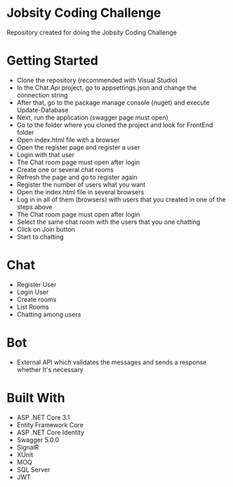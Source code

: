 # Jobsity Coding Challenge
Repository created for doing the Jobsity Coding Challenge

# Getting Started
* Clone the repository (recommended with Visual Studio)
* In the Chat.Api project, go to appsettings.json and change the connection string
* After that, go to the package manage console (nuget) and execute Update-Database
* Next, run the application (swagger page must open)
* Go to the folder where you cloned the project and look for FrontEnd folder
* Open index.html file with a browser
* Open the register page and register a user
* Login with that user
* The Chat room page must open after login
* Create one or several chat rooms
* Refresh the page and go to register again
* Register the number of users what you want
* Open the index.html file in several browsers
* Log in in all of them (browsers) with users that you created in one of  the steps above
* The Chat room page must open after login
* Select the same chat room with the users that you one chatting
* Click on Join button
* Start to chatting

# Chat
* Register User
* Login User
* Create rooms
* List Rooms
* Chatting among users

# Bot
* External API which validates the messages and sends a response whether It's necessary

# Built With

* ASP .NET Core 3.1
* Entity Framework Core
* ASP .NET Core Identity
* Swagger 5.0.0
* SignalR
* XUnit
* MOQ
* SQL Server
* JWT
